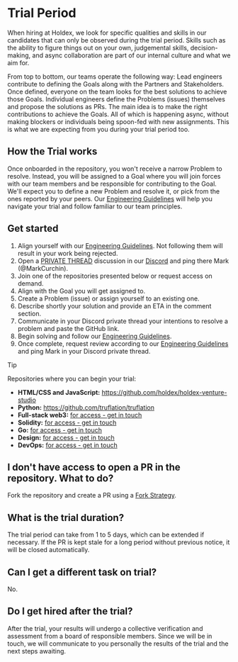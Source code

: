 # Trial Period
When hiring at Holdex, we look for specific qualities and skills in our candidates that can only be observed during the trial period. Skills such as the ability to figure things out on your own, judgemental skills, decision-making, and async collaboration are part of our internal culture and what we aim for.

From top to bottom, our teams operate the following way: Lead engineers contribute to defining the Goals along with the Partners and Stakeholders. Once defined, everyone on the team looks for the best solutions to achieve those Goals. Individual engineers define the Problems (issues) themselves and propose the solutions as PRs. The main idea is to make the right contributions to achieve the Goals. All of which is happening async, without making blockers or individuals being spoon-fed with new assignments. This is what we are expecting from you during your trial period too.

## How the Trial works
Once onboarded in the repository, you won't receive a narrow Problem to resolve. Instead, you will be assigned to a Goal where you will join forces with our team members and be responsible for contributing to the Goal. We'll expect you to define a new Problem and resolve it, or pick from the ones reported by your peers. Our [Engineering Guidelines](./CONTRIBUTING.md) will help you navigate your trial and follow familiar to our team principles.

## Get started
1. Align yourself with our [Engineering Guidelines](./CONTRIBUTING.md). Not following them will result in your work being rejected.
1. Open a [PRIVATE THREAD](https://github.com/holdex/developers/blob/main/.github/private-thread-instruction-min.png?raw=true) discussion in our [Discord](https://discord.gg/cHxnURgGgk) and ping there Mark (@MarkCurchin).
1. Join one of the repositories presented below or request access on demand.
1. Align with the Goal you will get assigned to.
1. Create a Problem (issue) or assign yourself to an existing one.
1. Describe shortly your solution and provide an ETA in the comment section.
1. Communicate in your Discord private thread your intentions to resolve a problem and paste the GitHub link.
1. Begin solving and follow our [Engineering Guidelines](./CONTRIBUTING.md).
1. Once complete, request review according to our [Engineering Guidelines](./CONTRIBUTING.md) and ping Mark in your Discord private thread.

> [!TIP]
> Repositories where you can begin your trial:
> - **HTML/CSS and JavaScript:** https://github.com/holdex/holdex-venture-studio 
> - **Python:** https://github.com/truflation/truflation
> - **Full-stack web3:** [for access - get in touch](https://discord.gg/cHxnURgGgk)
> - **Solidity:** [for access - get in touch](https://discord.gg/cHxnURgGgk)
> - **Go:** [for access - get in touch](https://discord.gg/cHxnURgGgk)
> - **Design:** [for access - get in touch](https://discord.gg/cHxnURgGgk)
> - **DevOps:** [for access - get in touch](https://discord.gg/cHxnURgGgk)

## I don't have access to open a PR in the repository. What to do?
Fork the repository and create a PR using a [Fork Strategy](https://gist.github.com/Chaser324/ce0505fbed06b947d962). 

## What is the trial duration?
The trial period can take from 1 to 5 days, which can be extended if necessary. If the PR is kept stale for a long period without previous notice, it will be closed automatically.

## Can I get a different task on trial?
No. 

## Do I get hired after the trial?
After the trial, your results will undergo a collective verification and assessment from a board of responsible members. Since we will be in touch, we will communicate to you personally the results of the trial and the next steps awaiting. 
